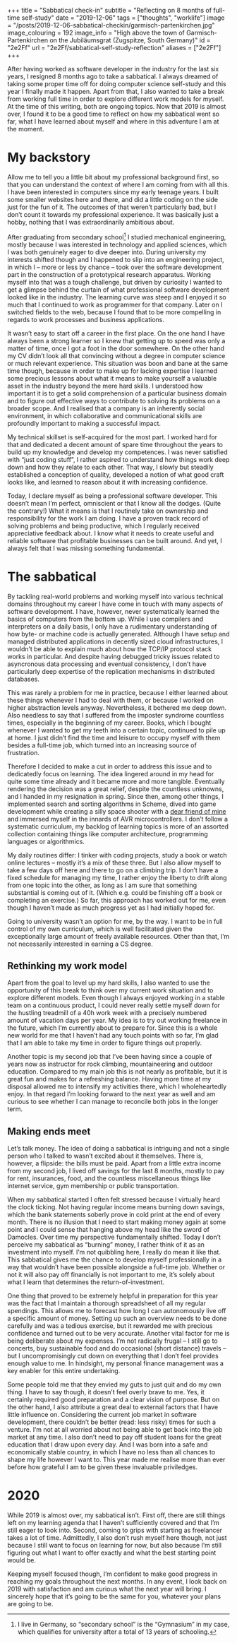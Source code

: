 +++
title = "Sabbatical check-in"
subtitle = "Reflecting on 8 months of full-time self-study"
date = "2019-12-06"
tags = ["thoughts", "worklife"]
image = "/posts/2019-12-06-sabbatical-checkin/garmisch-partenkirchen.jpg"
image_colouring = 192
image_info = "High above the town of Garmisch-Partenkirchen on the Jubiläumsgrat (Zugspitze, South Germany)"
id = "2e2Ff"
url = "2e2Ff/sabbatical-self-study-reflection"
aliases = ["2e2Ff"]
+++

After having worked as software developer in the industry for the last six years, I resigned 8 months ago to take a sabbatical. I always dreamed of taking some proper time off for doing computer science self-study and this year I finally made it happen. Apart from that, I also wanted to take a break from working full time in order to explore different work models for myself. At the time of this writing, both are ongoing topics. Now that 2019 is almost over, I found it to be a good time to reflect on how my sabbatical went so far, what I have learned about myself and where in this adventure I am at the moment.

# My backstory

Allow me to tell you a little bit about my professional background first, so that you can understand the context of where I am coming from with all this. I have been interested in computers since my early teenage years. I built some smaller websites here and there, and did a little coding on the side just for the fun of it. The outcomes of that weren’t particularly bad, but I don’t count it towards my professional experience. It was basically just a hobby, nothing that I was extraordinarily ambitious about.

After graduating from secondary school[^1] I studied mechanical engineering, mostly because I was interested in technology and applied sciences, which I was both genuinely eager to dive deeper into. During university my interests shifted though and I happened to slip into an engineering project, in which I – more or less by chance – took over the software development part in the construction of a prototypical research apparatus. Working myself into that was a tough challenge, but driven by curiosity I wanted to get a glimpse behind the curtain of what professional software development looked like in the industry. The learning curve was steep and I enjoyed it so much that I continued to work as programmer for that company. Later on I switched fields to the web, because I found that to be more compelling in regards to work processes and business applications.

It wasn’t easy to start off a career in the first place. On the one hand I have always been a strong learner so I knew that getting up to speed was only a matter of time, once I got a foot in the door somewhere. On the other hand my CV didn’t look all that convincing without a degree in computer science or much relevant experience. This situation was boon and bane at the same time though, because in order to make up for lacking expertise I learned some precious lessons about what it means to make yourself a valuable asset in the industry beyond the mere hard skills. I understood how important it is to get a solid comprehension of a particular business domain and to figure out effective ways to contribute to solving its problems on a broader scope. And I realised that a company is an inherently social environment, in which collaborative and communicational skills are profoundly important to making a successful impact.

My technical skillset is self-acquired for the most part. I worked hard for that and dedicated a decent amount of spare time throughout the years to build up my knowledge and develop my competences. I was never satisfied with “just coding stuff”, I rather aspired to understand how things work deep down and how they relate to each other. That way, I slowly but steadily established a conception of quality, developed a notion of what good craft looks like, and learned to reason about it with increasing confidence.

Today, I declare myself as being a professional software developer. This doesn’t mean I’m perfect, omniscient or that I know all the dodges. (Quite the contrary!) What it means is that I routinely take on ownership and responsibility for the work I am doing. I have a proven track record of solving problems and being productive, which I regularly received appreciative feedback about. I know what it needs to create useful and reliable software that profitable businesses can be built around. And yet, I always felt that I was missing something fundamental.

# The sabbatical

By tackling real-world problems and working myself into various technical domains throughout my career I have come in touch with many aspects of software development. I have, however, never systematically learned the basics of computers from the bottom up. While I use compilers and interpreters on a daily basis, I only have a rudimentary understanding of how byte- or machine code is actually generated. Although I have setup and managed distributed applications in decently sized cloud infrastructures, I wouldn’t be able to explain much about how the TCP/IP protocol stack works in particular. And despite having debugged tricky issues related to asyncronous data processing and eventual consistency, I don’t have particularly deep expertise of the replication mechanisms in distributed databases.

This was rarely a problem for me in practice, because I either learned about these things whenever I had to deal with them, or because I worked on higher abstraction levels anyway. Nevertheless, it bothered me deep down. Also needless to say that I suffered from the imposter syndrome countless times, especially in the beginning of my career. Books, which I bought whenever I wanted to get my teeth into a certain topic, continued to pile up at home. I just didn’t find the time and leisure to occupy myself with them besides a full-time job, which turned into an increasing source of frustration.

Therefore I decided to make a cut in order to address this issue and to dedicatedly focus on learning. The idea lingered around in my head for quite some time already and it became more and more tangible. Eventually rendering the decision was a great relief, despite the countless unknowns, and I handed in my resignation in spring. Since then, among other things, I implemented search and sorting algorithms in Scheme, dived into game development while creating a silly space shooter with a [dear friend of mine](https://www.togetherwecode.com) and immersed myself in the innards of AVR microcontrollers. I don’t follow a systematic curriculum, my backlog of learning topics is more of an assorted collection containing things like computer architecture, programming languages or algorithmics.

My daily routines differ: I tinker with coding projects, study a book or watch online lectures – mostly it’s a mix of these three. But I also allow myself to take a few days off here and there to go on a climbing trip. I don’t have a fixed schedule for managing my time, I rather enjoy the liberty to drift along from one topic into the other, as long as I am sure that something substantial is coming out of it. (Which e.g. could be finishing off a book or completing an exercise.) So far, this approach has worked out for me, even though I haven’t made as much progress yet as I had initially hoped for.

Going to university wasn’t an option for me, by the way. I want to be in full control of my own curriculum, which is well facilitated given the exceptionally large amount of freely available resources. Other than that, I’m not necessarily interested in earning a CS degree.

## Rethinking my work model

Apart from the goal to level up my hard skills, I also wanted to use the opportunity of this break to think over my current work situation and to explore different models. Even though I always enjoyed working in a stable team on a continuous product, I could never really settle myself down for the hustling treadmill of a 40h work week with a precisely numbered amount of vacation days per year. My idea is to try out working freelance in the future, which I’m currently about to prepare for. Since this is a whole new world for me that I haven’t had any touch points with so far, I’m glad that I am able to take my time in order to figure things out properly.

Another topic is my second job that I’ve been having since a couple of years now as instructor for rock climbing, mountaineering and outdoor education. Compared to my main job this is not nearly as profitable, but it is great fun and makes for a refreshing balance. Having more time at my disposal allowed me to intensify my activities there, which I wholeheartedly enjoy. In that regard I’m looking forward to the next year as well and am curious to see whether I can manage to reconcile both jobs in the longer term.

## Making ends meet

Let’s talk money. The idea of doing a sabbatical is intriguing and not a single person who I talked to wasn’t excited about it themselves. There is, however, a flipside: the bills must be paid. Apart from a little extra income from my second job, I lived off savings for the last 8 months, mostly to pay for rent, insurances, food, and the countless miscellaneous things like internet service, gym membership or public transportation.

When my sabbatical started I often felt stressed because I virtually heard the clock ticking. Not having regular income means burning down savings, which the bank statements soberly prove in cold print at the end of every month. There is no illusion that I need to start making money again at some point and I could sense that hanging above my head like the sword of Damocles. Over time my perspective fundamentally shifted. Today I don’t perceive my sabbatical as “burning” money, I rather think of it as an investment into myself. I’m not quibbling here, I really do mean it like that. This sabbatical gives me the chance to develop myself professionally in a way that wouldn’t have been possible alongside a full-time job. Whether or not it will also pay off financially is not important to me, it’s solely about what I learn that determines the return-of-investment.

One thing that proved to be extremely helpful in preparation for this year was the fact that I maintain a thorough spreadsheet of all my regular spendings. This allows me to forecast how long I can autonomously live off a specific amount of money. Setting up such an overview needs to be done carefully and was a tedious exercise, but it rewarded me with precious confidence and turned out to be very accurate. Another vital factor for me is being deliberate about my expenses. I’m not radically frugal – I still go to concerts, buy sustainable food and do occasional (short distance) travels – but I uncompromisingly cut down on everything that I don’t feel provides enough value to me. In hindsight, my personal finance management was a key enabler for this entire undertaking.

Some people told me that they envied my guts to just quit and do my own thing. I have to say though, it doesn’t feel overly brave to me. Yes, it certainly required good preparation and a clear vision of purpose. But on the other hand, I also attribute a great deal to external factors that I have little influence on. Considering the current job market in software development, there couldn’t be better (read: less risky) times for such a venture. I’m not at all worried about not being able to get back into the job market at any time. I also don’t need to pay off student loans for the great education that I draw upon every day. And I was born into a safe and economically stable country, in which I have no less than all chances to shape my life however I want to. This year made me realise more than ever before how grateful I am to be given these invaluable priviledges.

# 2020

While 2019 is almost over, my sabbatical isn’t. First off, there are still things left on my learning agenda that I haven’t sufficiently covered and that I’m still eager to look into. Second, coming to grips with starting as freelancer takes a lot of time. Admittedly, I also don’t rush myself here though, not just because I still want to focus on learning for now, but also because I’m still figuring out what I want to offer exactly and what the best starting point would be.

Keeping myself focused though, I’m confident to make good progress in reaching my goals throughout the next months. In any event, I look back on 2019 with satisfaction and am curious what the next year will bring. I sincerely hope that it’s going to be the same for you, whatever your plans are going to be.

[^1]: I live in Germany, so “secondary school” is the “Gymnasium” in my case, which qualifies for university after a total of 13 years of schooling.
